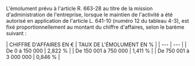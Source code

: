 L'émolument prévu à l'article R. 663-28 au titre de la mission d'administration de l'entreprise, lorsque le maintien de l'activité a été autorisé en application de l'article L. 641-10 (numéro 12 du tableau 4-3), est fixé proportionnellement au montant du chiffre d'affaires, selon le barème suivant :

|
CHIFFRE D'AFFAIRES EN € |
TAUX DE L'ÉMOLUMENT EN % |
| --- | --- |
|
De 0 à 150 000 |
2,822 % |
|
De 150 001 à 750 000 |
1,411 % |
|
De 750 001 à 3 000 000 |
0,846 % |
